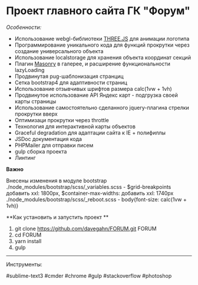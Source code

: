 # Проект главного сайта ГК "Форум"


*Особенности:*

- Использование webgl-библиотеки [THREE.JS](https://threejs.org/) для анимации логотипа
- Программирование уникального кода для функций прокрутки через создание универсального объекта
- Использование localstorage для хранения объекта координат секций
- Плагин [Masonry](https://masonry.desandro.com/) в галерее, и расширение функциональности lazyLoading
- Продвинутая pug-шаблонизация странциц
- Сетка bootstrap4 для адаптивности страниц
- Использование отзывчивых шрифтов размера calc(1vw + 1vh) 
- Прoдвинутое использование API Яндекс карт - подгрузка своей карты страницы 
- Использование самостоятельно сделанного jquery-плагина стрелки прокрутки вверх
- Оптимизаци прокрутки через throttle
- Технология <area> для интерактивной карты объектов
- Graceful degradation для адаптации сайта к IE + полифиллы
- JSDoc документация кода
- PHPMailer для отправки писем
- gulp сборка проекта
- Линтинг


**Важно**

Внесены изменения в модуле bootstrap
./node_modules/bootstrap/scss/_variables.scss -  $grid-breakpoints добавить xxl: 1800px, $container-max-widths: добавить xxl: 1740px
./node_modules/bootstrap/scss/_reboot.scss - body{font-size: calc(1vw + 1vh)}



**Как установить и запустить проект **

1. git clone https://github.com/davegahn/FORUM.git FORUM
2. cd FORUM
3. yarn install
4. gulp

___
Инструменты:

\#sublime-text3 \#cmder \#chrome \#gulp \#stackoverflow \#photoshop
